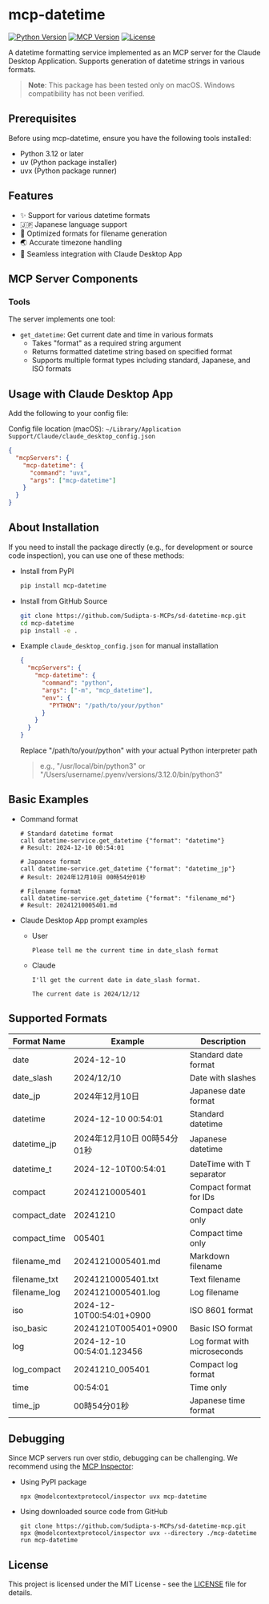 # mcp-datetime

[![Python Version](https://img.shields.io/badge/python-3.12-blue.svg)](https://www.python.org/downloads/)
[![MCP Version](https://img.shields.io/badge/mcp-1.1.1-green.svg)](https://github.com/anaisbetts/mcp)
[![License](https://img.shields.io/badge/license-MIT-blue.svg)](LICENSE)


A datetime formatting service implemented as an MCP server for the Claude Desktop Application. Supports generation of datetime strings in various formats.

> **Note**: This package has been tested only on macOS. Windows compatibility has not been verified.

## Prerequisites

Before using mcp-datetime, ensure you have the following tools installed:

- Python 3.12 or later
- uv (Python package installer)
- uvx (Python package runner)

## Features

- ✨ Support for various datetime formats
- 🇯🇵 Japanese language support
- 📁 Optimized formats for filename generation
- 🌏 Accurate timezone handling
- 🔧 Seamless integration with Claude Desktop App

## MCP Server Components

### Tools

The server implements one tool:

- `get_datetime`: Get current date and time in various formats
  - Takes "format" as a required string argument
  - Returns formatted datetime string based on specified format
  - Supports multiple format types including standard, Japanese, and ISO formats

## Usage with Claude Desktop App

Add the following to your config file:

Config file location (macOS):
`~/Library/Application Support/Claude/claude_desktop_config.json`

```json
{
  "mcpServers": {
    "mcp-datetime": {
      "command": "uvx",
      "args": ["mcp-datetime"]
    }
  }
}
```

## About Installation

If you need to install the package directly (e.g., for development or source code inspection), you can use one of these methods:

- Install from PyPI

  ```bash
  pip install mcp-datetime
  ```

- Install from GitHub Source

  ```bash
  git clone https://github.com/Sudipta-s-MCPs/sd-datetime-mcp.git
  cd mcp-datetime
  pip install -e .
  ```

- Example `claude_desktop_config.json` for manual installation

  ```json
  {
    "mcpServers": {
      "mcp-datetime": {
        "command": "python",
        "args": ["-m", "mcp_datetime"],
        "env": {
          "PYTHON": "/path/to/your/python"
        }
      }
    }
  }
  ```

  Replace "/path/to/your/python" with your actual Python interpreter path
  > e.g., "/usr/local/bin/python3" or "/Users/username/.pyenv/versions/3.12.0/bin/python3"

## Basic Examples

- Command format

  ```
  # Standard datetime format
  call datetime-service.get_datetime {"format": "datetime"}
  # Result: 2024-12-10 00:54:01

  # Japanese format
  call datetime-service.get_datetime {"format": "datetime_jp"}
  # Result: 2024年12月10日 00時54分01秒

  # Filename format
  call datetime-service.get_datetime {"format": "filename_md"}
  # Result: 20241210005401.md
  ```

- Claude Desktop App prompt examples

  - User

    ```
    Please tell me the current time in date_slash format
    ```

  - Claude

    ```
    I'll get the current date in date_slash format.

    The current date is 2024/12/12
    ```

## Supported Formats

| Format Name  | Example                     | Description                  |
| ------------ | --------------------------- | ---------------------------- |
| date         | 2024-12-10                  | Standard date format         |
| date_slash   | 2024/12/10                  | Date with slashes            |
| date_jp      | 2024年12月10日              | Japanese date format         |
| datetime     | 2024-12-10 00:54:01         | Standard datetime            |
| datetime_jp  | 2024年12月10日 00時54分01秒 | Japanese datetime            |
| datetime_t   | 2024-12-10T00:54:01         | DateTime with T separator    |
| compact      | 20241210005401              | Compact format for IDs       |
| compact_date | 20241210                    | Compact date only            |
| compact_time | 005401                      | Compact time only            |
| filename_md  | 20241210005401.md           | Markdown filename            |
| filename_txt | 20241210005401.txt          | Text filename                |
| filename_log | 20241210005401.log          | Log filename                 |
| iso          | 2024-12-10T00:54:01+0900    | ISO 8601 format              |
| iso_basic    | 20241210T005401+0900        | Basic ISO format             |
| log          | 2024-12-10 00:54:01.123456  | Log format with microseconds |
| log_compact  | 20241210_005401             | Compact log format           |
| time         | 00:54:01                    | Time only                    |
| time_jp      | 00時54分01秒                | Japanese time format         |

## Debugging

Since MCP servers run over stdio, debugging can be challenging. We recommend using the [MCP Inspector](https://github.com/modelcontextprotocol/inspector):

- Using PyPI package

  ```
  npx @modelcontextprotocol/inspector uvx mcp-datetime
  ```

- Using downloaded source code from GitHub

  ```
  git clone https://github.com/Sudipta-s-MCPs/sd-datetime-mcp.git
  npx @modelcontextprotocol/inspector uvx --directory ./mcp-datetime run mcp-datetime
  ```

## License

This project is licensed under the MIT License - see the [LICENSE](LICENSE) file for details.
